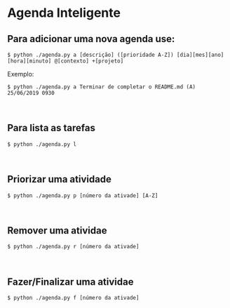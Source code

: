 # Agenda Inteligente

## Para adicionar uma nova agenda use:
```
$ python ./agenda.py a [descrição] ([prioridade A-Z]) [dia][mes][ano] [hora][minuto] @[contexto] +[projeto]
```

Exemplo:
```
$ python ./agenda.py a Terminar de completar o README.md (A) 25/06/2019 0930
```
<br/>

## Para lista as tarefas
```
$ python ./agenda.py l
```
<br/>

## Priorizar uma atividade
```
$ python ./agenda.py p [número da ativade] [A-Z]
```
<br/>

## Remover uma atividae
```
$ python ./agenda.py r [número da ativade]
```
<br/>

## Fazer/Finalizar uma atividae
```
$ python ./agenda.py f [número da ativade]
```
<br/>